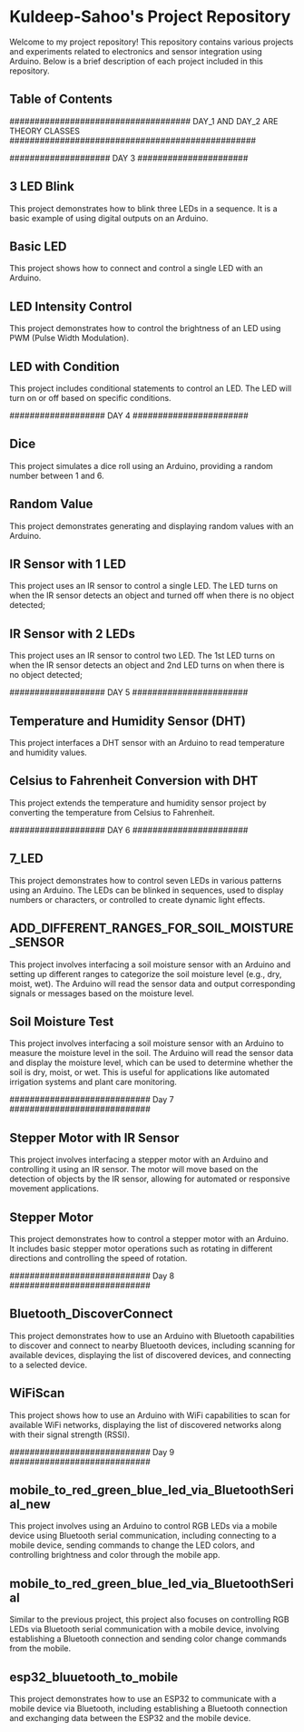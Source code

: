 # Kuldeep-Sahoo's Project Repository

Welcome to my project repository! This repository contains various projects and experiments related to electronics and sensor integration using Arduino. Below is a brief description of each project included in this repository.

## Table of Contents

#################################### DAY_1 AND DAY_2 ARE THEORY CLASSES #################################################

#################### DAY 3 ######################

## 3 LED Blink
This project demonstrates how to blink three LEDs in a sequence. It is a basic example of using digital outputs on an Arduino.

## Basic LED
This project shows how to connect and control a single LED with an Arduino.

## LED Intensity Control
This project demonstrates how to control the brightness of an LED using PWM (Pulse Width Modulation).

## LED with Condition

This project includes conditional statements to control an LED. The LED will turn on or off based on specific conditions.

################### DAY 4 #######################

## Dice
This project simulates a dice roll using an Arduino, providing a random number between 1 and 6.

## Random Value
This project demonstrates generating and displaying random values with an Arduino.

## IR Sensor with 1 LED
This project uses an IR sensor to control a single LED. The LED turns on when the IR sensor detects an object and turned off when there is no object detected;

## IR Sensor with 2 LEDs
This project uses an IR sensor to control two LED. The 1st LED turns on when the IR sensor detects an object and 2nd LED turns on when there is no object detected;

################### DAY 5 #######################

## Temperature and Humidity Sensor (DHT)
This project interfaces a DHT sensor with an Arduino to read temperature and humidity values.

## Celsius to Fahrenheit Conversion with DHT
This project extends the temperature and humidity sensor project by converting the temperature from Celsius to Fahrenheit.

################### DAY 6 #######################

## 7_LED
This project demonstrates how to control seven LEDs in various patterns using an Arduino. The LEDs can be blinked in sequences, used to display numbers or characters, or controlled to create dynamic light effects.

 ## ADD_DIFFERENT_RANGES_FOR_SOIL_MOISTURE_SENSOR
This project involves interfacing a soil moisture sensor with an Arduino and setting up different ranges to categorize the soil moisture level (e.g., dry, moist, wet). The Arduino will read the sensor data and output corresponding signals or messages based on the moisture level.

## Soil Moisture Test
This project involves interfacing a soil moisture sensor with an Arduino to measure the moisture level in the soil. The Arduino will read the sensor data and display the moisture level, which can be used to determine whether the soil is dry, moist, or wet. This is useful for applications like automated irrigation systems and plant care monitoring.


############################ Day 7 ############################
## Stepper Motor with IR Sensor
This project involves interfacing a stepper motor with an Arduino and controlling it using an IR sensor. The motor will move based on the detection of objects by the IR sensor, allowing for automated or responsive movement applications.

## Stepper Motor
This project demonstrates how to control a stepper motor with an Arduino. It includes basic stepper motor operations such as rotating in different directions and controlling the speed of rotation.

############################ Day 8 ############################

## Bluetooth_DiscoverConnect
This project demonstrates how to use an Arduino with Bluetooth capabilities to discover and connect to nearby Bluetooth devices, including scanning for available devices, displaying the list of discovered devices, and connecting to a selected device.

## WiFiScan
This project shows how to use an Arduino with WiFi capabilities to scan for available WiFi networks, displaying the list of discovered networks along with their signal strength (RSSI).

############################ Day 9 ############################

## mobile_to_red_green_blue_led_via_BluetoothSerial_new
This project involves using an Arduino to control RGB LEDs via a mobile device using Bluetooth serial communication, including connecting to a mobile device, sending commands to change the LED colors, and controlling brightness and color through the mobile app.

## mobile_to_red_green_blue_led_via_BluetoothSerial
Similar to the previous project, this project also focuses on controlling RGB LEDs via Bluetooth serial communication with a mobile device, involving establishing a Bluetooth connection and sending color change commands from the mobile.

## esp32_bluuetooth_to_mobile
This project demonstrates how to use an ESP32 to communicate with a mobile device via Bluetooth, including establishing a Bluetooth connection and exchanging data between the ESP32 and the mobile device.
